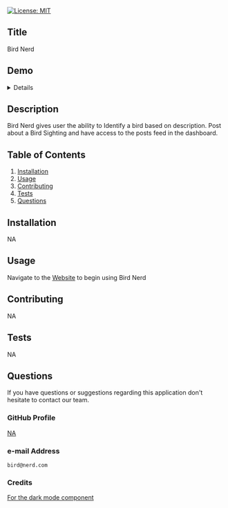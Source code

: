 [![License: MIT](https://img.shields.io/badge/License-MIT-yellow.svg)](https://opensource.org/licenses/MIT)

## Title

Bird Nerd

## Demo

<details>

```
Demo Media Here <-----
```

</details>

## Description

Bird Nerd gives user the ability to Identify a bird based on description. Post about a Bird Sighting and have access to the posts feed in the dashboard.

## Table of Contents

1. [Installation](#Installation)
2. [Usage](#Usage)
3. [Contributing](#Contributing)
4. [Tests](#Tests)
5. [Questions](#Questions)

## Installation

NA

## Usage

Navigate to the [Website](https://bird-nerd2023.herokuapp.com/) to begin using Bird Nerd

## Contributing

NA

## Tests

NA

## Questions

If you have questions or suggestions regarding this application
don't hesitate to contact our team.

### GitHub Profile

[NA](https://github.com/NA "GitHub Profile")

### e-mail Address

```
bird@nerd.com
```

### Credits

[For the dark mode component](https://github.com/alekspopovic/DarkMode)
